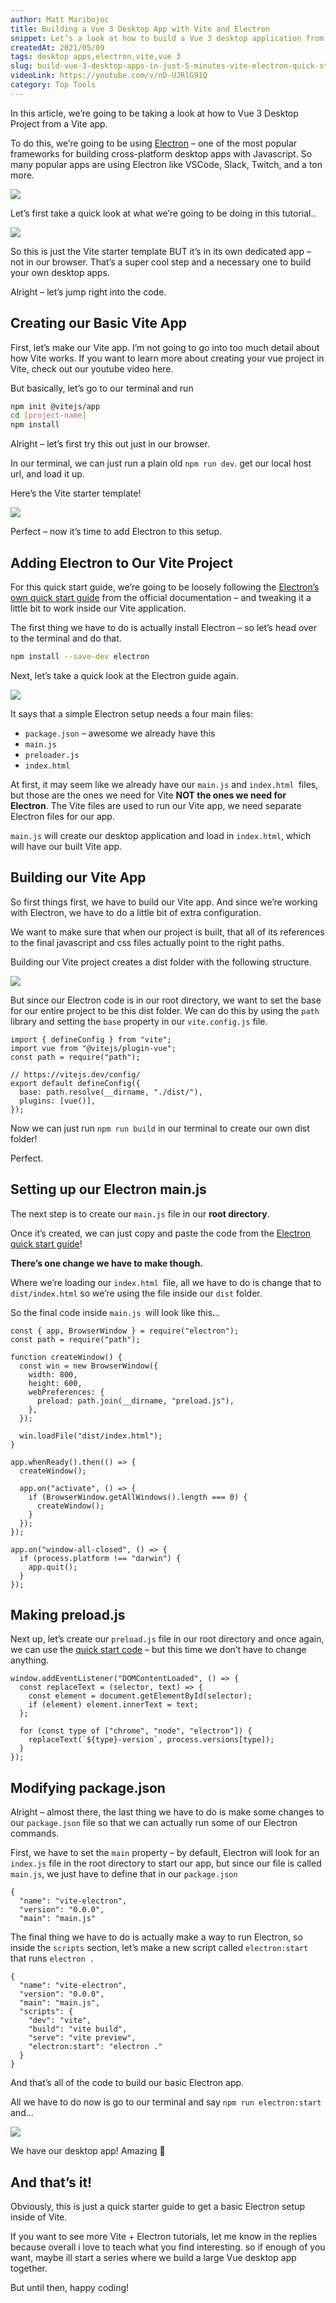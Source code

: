 ```yaml
---
author: Matt Maribojoc
title: Building a Vue 3 Desktop App with Vite and Electron
snippet: Let’s a look at how to build a Vue 3 desktop application from your Vite app with Electron - a framework desktop apps with Javascript.
createdAt: 2021/05/09
tags: desktop apps,electron,vite,vue 3
slug: build-vue-3-desktop-apps-in-just-5-minutes-vite-electron-quick-start-guide
videoLink: https://youtube.com/v/nD-UJRlG91Q
category: Top Tools
---
```


In this article, we’re going to be taking a look at how to Vue 3 Desktop Project from a Vite app.

To do this, we’re going to be using [Electron](https://www.electronjs.org/) – one of the most popular frameworks for building cross-platform desktop apps with Javascript. So many popular apps are using Electron like VSCode, Slack, Twitch, and a ton more.

![](electron.png)

Let’s first take a quick look at what we’re going to be doing in this tutorial..

![](result.png)

So this is just the Vite starter template BUT it’s in its own dedicated app – not in our browser. That’s a super cool step and a necessary one to build your own desktop apps.

Alright – let’s jump right into the code.

## Creating our Basic Vite App

First, let’s make our Vite app. I’m not going to go into too much detail about how Vite works. If you want to learn more about creating your vue project in Vite, check out our youtube video here.

But basically, let’s go to our terminal and run

```bash
npm init @vitejs/app
cd [project-name]
npm install
```

Alright – let’s first try this out just in our browser.

In our terminal, we can just run a plain old `npm run dev`. get our local host url, and load it up.

Here’s the Vite starter template!

![](vite-starter.png)

Perfect – now it’s time to add Electron to this setup.

## Adding Electron to Our Vite Project

For this quick start guide, we’re going to be loosely following the [Electron’s own quick start guide](https://www.electronjs.org/docs/tutorial/quick-start) from the official documentation – and tweaking it a little bit to work inside our Vite application.

The first thing we have to do is actually install Electron – so let’s head over to the terminal and do that.

```bash
npm install --save-dev electron
```

Next, let’s take a quick look at the Electron guide again.

![](electron-guide.png)

It says that a simple Electron setup needs a four main files:

- `package.json` – awesome we already have this
- `main.js`
- `preloader.js`
- `index.html`

At first, it may seem like we already have our `main.js` and `index.html `files, but those are the ones we need for Vite **NOT the ones we need for Electron**. The Vite files are used to run our Vite app, we need separate Electron files for our app.

`main.js` will create our desktop application and load in `index.html`, which will have our built Vite app.

## Building our Vite App

So first things first, we have to build our Vite app. And since we’re working with Electron, we have to do a little bit of extra configuration.

We want to make sure that when our project is built, that all of its references to the final javascript and css files actually point to the right paths.

Building our Vite project creates a dist folder with the following structure.

![](vite-output.png)

But since our Electron code is in our root directory, we want to set the base for our entire project to be this dist folder. We can do this by using the `path` library and setting the `base` property in our `vite.config.js` file.

```js{}[vite.config.js]
import { defineConfig } from "vite";
import vue from "@vitejs/plugin-vue";
const path = require("path");

// https://vitejs.dev/config/
export default defineConfig({
  base: path.resolve(__dirname, "./dist/"),
  plugins: [vue()],
});
```

Now we can just run `npm run build` in our terminal to create our own dist folder!

Perfect.

## Setting up our Electron main.js

The next step is to create our `main.js` file in our **root directory**.

Once it’s created, we can just copy and paste the code from the [Electron quick start guide](https://www.electronjs.org/docs/tutorial/quick-start#create-the-main-script-file)!

**There’s one change we have to make though.**

Where we’re loading our `index.html `file, all we have to do is change that to `dist/index.html` so we’re using the file inside our `dist` folder.

So the final code inside `main.js `will look like this…

```js{}[main.js]
const { app, BrowserWindow } = require("electron");
const path = require("path");

function createWindow() {
  const win = new BrowserWindow({
    width: 800,
    height: 600,
    webPreferences: {
      preload: path.join(__dirname, "preload.js"),
    },
  });

  win.loadFile("dist/index.html");
}

app.whenReady().then(() => {
  createWindow();

  app.on("activate", () => {
    if (BrowserWindow.getAllWindows().length === 0) {
      createWindow();
    }
  });
});

app.on("window-all-closed", () => {
  if (process.platform !== "darwin") {
    app.quit();
  }
});
```

## Making preload.js

Next up, let’s create our `preload.js` file in our root directory and once again, we can use the [quick start code](https://www.electronjs.org/docs/tutorial/quick-start#define-a-preload-script) – but this time we don’t have to change anything.

```js{}[preload.js]
window.addEventListener("DOMContentLoaded", () => {
  const replaceText = (selector, text) => {
    const element = document.getElementById(selector);
    if (element) element.innerText = text;
  };

  for (const type of ["chrome", "node", "electron"]) {
    replaceText(`${type}-version`, process.versions[type]);
  }
});
```

## Modifying package.json

Alright – almost there, the last thing we have to do is make some changes to our `package.json` file so that we can actually run some of our Electron commands.

First, we have to set the `main` property – by default, Electron will look for an `index.js` file in the root directory to start our app, but since our file is called `main.js`, we just have to define that in our `package.json`

```json{}[package.json]
{
  "name": "vite-electron",
  "version": "0.0.0",
  "main": "main.js"
```

The final thing we have to do is actually make a way to run Electron, so inside the `scripts` section, let’s make a new script called `electron:start` that runs `electron .`

```json{}[package.json]
{
  "name": "vite-electron",
  "version": "0.0.0",
  "main": "main.js",
  "scripts": {
    "dev": "vite",
    "build": "vite build",
    "serve": "vite preview",
    "electron:start": "electron ."
  }
}
```

And that’s all of the code to build our basic Electron app.

All we have to do now is go to our terminal and say `npm run electron:start` and…

![](result.png)

We have our desktop app! Amazing 🙂

## And that’s it!

Obviously, this is just a quick starter guide to get a basic Electron setup inside of Vite.

If you want to see more Vite + Electron tutorials, let me know in the replies because overall i love to teach what you find interesting. so if enough of you want, maybe ill start a series where we build a large Vue desktop app together.

But until then, happy coding!
